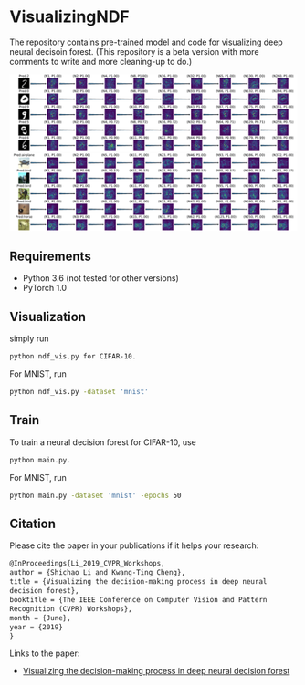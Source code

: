 # VisualizingNDF
The repository contains pre-trained model and code for visualizing deep neural decisoin forest.
(This repository is a beta version with more comments to write and more cleaning-up to do.)

<div align="center">
    <img src="images/mnist_results.png">
</div>
<div align="center">
    <img src="images/cifar10_results.png">
</div>

## Requirements
* Python 3.6 (not tested for other versions)
* PyTorch 1.0 

## Visualization
simply run 
```bash
python ndf_vis.py for CIFAR-10.
```
For MNIST, run 
```bash
python ndf_vis.py -dataset 'mnist'
```
## Train
To train a neural decision forest for CIFAR-10, use 
```bash
python main.py.
```
For MNIST, run 
```bash
python main.py -dataset 'mnist' -epochs 50
```
## Citation
Please cite the paper in your publications if it helps your research:

    @InProceedings{Li_2019_CVPR_Workshops,
    author = {Shichao Li and Kwang-Ting Cheng},
    title = {Visualizing the decision-making process in deep neural decision forest},
    booktitle = {The IEEE Conference on Computer Vision and Pattern Recognition (CVPR) Workshops},
    month = {June},
    year = {2019}
    } 
    
Links to the paper:

- [Visualizing the decision-making process in deep neural decision forest](https://arxiv.org/abs/1904.09201)
